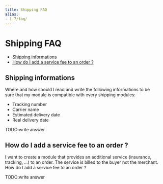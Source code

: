```yaml
---
title: Shipping FAQ
alias:
- 1.7/faq/
---
```


# Shipping FAQ

- [Shipping informations](#shipping-informations)
- [How do I add a service fee to an order ?](#how-do-i-add-a-service-fee-to-an-order-?)


## Shipping informations
Where and how should I read and write the following informations to be sure that my module is compatible with every shipping modules:
- Tracking number
- Carrier name
- Estimated delivery date
- Real delivery date

TODO:write answer

## How do I add a service fee to an order ? 
I want to create a module that provides an additional service (insurance, tracking, …) to an order. The service is billed to the buyer not the merchant.
How do I add a service fee to an order ?

TODO:write answer
